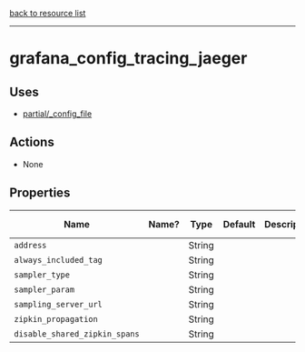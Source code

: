 [back to resource list](https://github.com/sous-chefs/grafana#resources)

---

# grafana_config_tracing_jaeger

## Uses

- [partial/_config_file](partial/_config_file.md)

## Actions

- None

## Properties

| Name                          | Name? | Type   | Default | Description | Allowed Values |
| ----------------------------- | ----- | ------ | ------- | ----------- | -------------- |
| `address`                     |       | String |         |             |                |
| `always_included_tag`         |       | String |         |             |                |
| `sampler_type`                |       | String |         |             |                |
| `sampler_param`               |       | String |         |             |                |
| `sampling_server_url`         |       | String |         |             |                |
| `zipkin_propagation`          |       | String |         |             |                |
| `disable_shared_zipkin_spans` |       | String |         |             |                |
